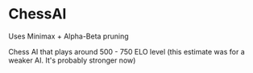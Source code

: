 # ChessAI

Uses Minimax + Alpha-Beta pruning

Chess AI that plays around 500 - 750 ELO level (this estimate was for a weaker AI. It's probably stronger now)


